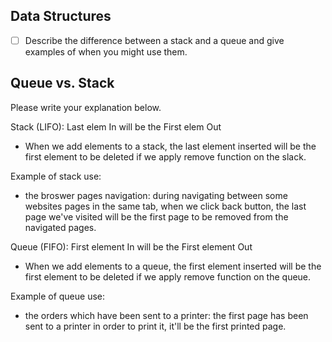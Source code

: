 ## Data Structures
* [ ] Describe the difference between a stack and a queue and give examples of when you might use them.

## Queue vs. Stack
Please write your explanation below.

Stack (LIFO): Last elem In will be the First elem Out
- When we add elements to a stack, the last element inserted will be the first element to be deleted if we apply remove function on the slack.

Example of stack use:
- the broswer pages navigation: during navigating between some websites pages in the same tab, when we click back button, the last page we've visited will be the first page to be removed from the navigated pages.


Queue (FIFO): First element In will be the First element Out
- When we add elements to a queue, the first element inserted will be the first element to be deleted if we apply remove function on the queue.

Example of queue use: 
- the orders which have been sent to a printer: the first page has been sent to a printer in order to print it, it'll be the first printed page.
